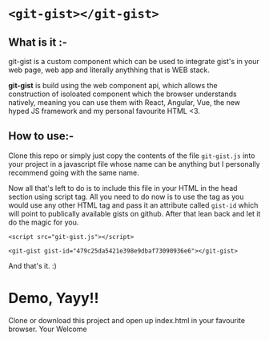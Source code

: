 `<git-gist></git-gist>`
=======================

## What is it :-
git-gist is a custom component which can be used to integrate gist's in your web page, web app and literally anythhing that is WEB stack.

**git-gist** is build using the web component api, which allows the construction of isoloated component which the browser understands natively, meaning you can use them with React, Angular, Vue, the new hyped JS framework and my personal favourite HTML <3.


## How to use:- 
Clone this repo or simply just copy the contents of the file `git-gist.js` into your project in a javascript file whose name can be anything but I personally recommend going with the same name.

Now all that's left to do is to include this file in your HTML in the head section using script tag. All you need to do now is to use the tag as you would use any other HTML tag and pass it an attribute called `gist-id` which will point to publically available gists on github. After that lean back and let it do the magic for you.

```
<script src="git-gist.js"></script>

<git-gist gist-id="479c25da5421e398e9dbaf73090936e6"></git-gist>
```

And that's it. :)

# Demo, Yayy!!
Clone or download this project and open up index.html in your favourite browser. Your Welcome
